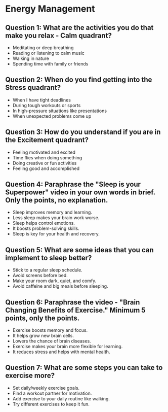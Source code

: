 # Energy Management

## Question 1: What are the activities you do that make you relax - Calm quadrant?

- Meditating or deep breathing
- Reading or listening to calm music
- Walking in nature
- Spending time with family or friends

## Question 2: When do you find getting into the Stress quadrant?

- When I have tight deadlines
- During tough workouts or sports
- In high-pressure situations like presentations
- When unexpected problems come up

## Question 3: How do you understand if you are in the Excitement quadrant?

- Feeling motivated and excited
- Time flies when doing something
- Doing creative or fun activities
- Feeling good and accomplished

## Question 4: Paraphrase the "Sleep is your Superpower" video in your own words in brief. Only the points, no explanation.

- Sleep improves memory and learning.
- Less sleep makes your brain work worse.
- Sleep helps control emotions.
- It boosts problem-solving skills.
- Sleep is key for your health and recovery.

## Question 5: What are some ideas that you can implement to sleep better?

- Stick to a regular sleep schedule.
- Avoid screens before bed.
- Make your room dark, quiet, and comfy.
- Avoid caffeine and big meals before sleeping.

## Question 6: Paraphrase the video - "Brain Changing Benefits of Exercise." Minimum 5 points, only the points.

- Exercise boosts memory and focus.
- It helps grow new brain cells.
- Lowers the chance of brain diseases.
- Exercise makes your brain more flexible for learning.
- It reduces stress and helps with mental health.

## Question 7: What are some steps you can take to exercise more?

- Set daily/weekly exercise goals.
- Find a workout partner for motivation.
- Add exercise to your daily routine like walking.
- Try different exercises to keep it fun.
